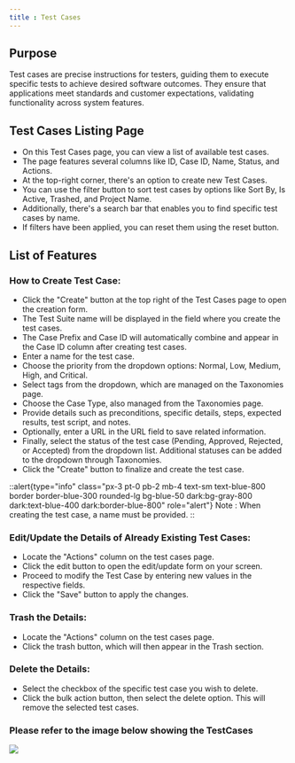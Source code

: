 ```yaml
---
title : Test Cases
---
```


## Purpose

Test cases are precise instructions for testers, guiding them to execute specific tests to achieve desired software outcomes. They ensure that applications meet standards and customer expectations, validating functionality across system features.

## Test Cases Listing Page

- On this Test Cases page, you can view a list of available test cases.
- The page features several columns like ID, Case ID, Name, Status, and Actions.
- At the top-right corner, there's an option to create new Test Cases.
- You can use the filter button to sort test cases by options like Sort By, Is Active, Trashed, and Project Name.
- Additionally, there's a search bar that enables you to find specific test cases by name.
- If filters have been applied, you can reset them using the reset button.

## List of Features

### **How to Create Test Case:**
- Click the "Create" button at the top right of the Test Cases page to open the creation form.
- The Test Suite name will be displayed in the field where you create the test cases.
- The Case Prefix and Case ID will automatically combine and appear in the Case ID column after creating test cases.
- Enter a name for the test case.
- Choose the priority from the dropdown options: Normal, Low, Medium, High, and Critical.
- Select tags from the dropdown, which are managed on the Taxonomies page.
- Choose the Case Type, also managed from the Taxonomies page.
- Provide details such as preconditions, specific details, steps, expected results, test script, and notes.
- Optionally, enter a URL in the URL field to save related information.
- Finally, select the status of the test case (Pending, Approved, Rejected, or Accepted) from the dropdown list. Additional statuses can be added to the dropdown through Taxonomies.
- Click the "Create" button to finalize and create the test case.

::alert{type="info" class="px-3 pt-0 pb-2 mb-4 text-sm text-blue-800 border border-blue-300 rounded-lg bg-blue-50 dark:bg-gray-800 dark:text-blue-400 dark:border-blue-800" role="alert"}
    Note : When creating the test case, a name must be provided.
::


### **Edit/Update the Details of Already Existing Test Cases:**
- Locate the "Actions" column on the test cases page.
- Click the edit button to open the edit/update form on your screen.
- Proceed to modify the Test Case by entering new values in the respective fields.
- Click the "Save" button to apply the changes.

### **Trash the Details:**
- Locate the "Actions" column on the test cases page.
- Click the trash button, which will then appear in the Trash section.

### **Delete the Details:**
- Select the checkbox of the specific test case you wish to delete.
- Click the bulk action button, then select the delete option. This will remove the selected test cases.

### Please refer to the image below showing the TestCases
<img src="/images/testing/TestCases.png">